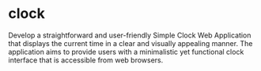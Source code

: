 # clock
Develop a straightforward and user-friendly Simple Clock Web Application
that displays the current time in a clear and visually appealing manner. The
application aims to provide users with a minimalistic yet functional clock
interface that is accessible from web browsers.
